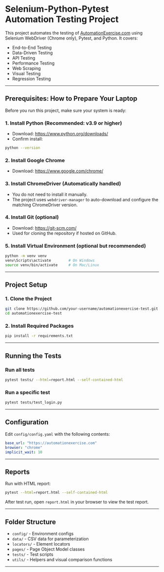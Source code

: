 # Selenium-Python-Pytest Automation Testing Project

This project automates the testing of [AutomationExercise.com](https://automationexercise.com) using Selenium WebDriver (Chrome only), Pytest, and Python. It covers:

- End-to-End Testing
- Data-Driven Testing
- API Testing
- Performance Testing
- Web Scraping
- Visual Testing
- Regression Testing

---

## Prerequisites: How to Prepare Your Laptop

Before you run this project, make sure your system is ready:

### 1. Install Python (Recommended: v3.9 or higher)
- Download: https://www.python.org/downloads/
- Confirm install:
```bash
python --version
```

### 2. Install Google Chrome
- Download: https://www.google.com/chrome/

### 3. Install ChromeDriver (Automatically handled)
- You do not need to install it manually.
- The project uses `webdriver-manager` to auto-download and configure the matching ChromeDriver version.

### 4. Install Git (optional)
- Download: https://git-scm.com/
- Used for cloning the repository if hosted on GitHub.

### 5. Install Virtual Environment (optional but recommended)
```bash
python -m venv venv
venv\Scripts\activate        # On Windows
source venv/bin/activate     # On Mac/Linux
```

---

## Project Setup

### 1. Clone the Project
```bash
git clone https://github.com/your-username/automationexercise-test.git
cd automationexercise-test
```

### 2. Install Required Packages
```bash
pip install -r requirements.txt
```

---

## Running the Tests

### Run all tests
```bash
pytest tests/ --html=report.html --self-contained-html
```

### Run a specific test
```bash
pytest tests/test_login.py
```

---

## Configuration
Edit `config/config.yaml` with the following contents:
```yaml
base_url: "https://automationexercise.com"
browser: "chrome"
implicit_wait: 10
```

---

## Reports

Run with HTML report:
```bash
pytest --html=report.html --self-contained-html
```

After test run, open `report.html` in your browser to view the test report.

---

## Folder Structure

- `config/` - Environment configs
- `data/` - CSV data for parameterization
- `locators/` - Element locators
- `pages/` - Page Object Model classes
- `tests/` - Test scripts
- `utils/` - Helpers and visual comparison functions

---
